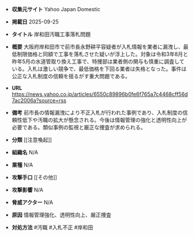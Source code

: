 - **収集元サイト**
Yahoo Japan Domestic

- **掲載日**
2025-09-25

- **タイトル**
岸和田汚職工事落札問題

- **概要**
大阪府岸和田市で前市長永野耕平容疑者が入札情報を業者に漏洩し、最低制限価格と同額で工事を落札させた疑いが浮上した。対象は令和3年8月と昨年5月の水道管取り換え工事で、特捜部は業者側の関与も慎重に調査している。入札は激しい競争で、最低価格を下回る業者は失格となった。事件は公正な入札制度の信頼を揺るがす重大問題である。

- **URL**
https://news.yahoo.co.jp/articles/6550c89896b0fe6f765a7c4468cff56d7ac2006a?source=rss

- **備考**
前市長の情報漏洩により不正入札が行われた事例であり、入札制度の信頼性低下や汚職の拡大が懸念される。今後は情報管理の強化と透明性向上が必要である。類似事例の監視と厳正な捜査が求められる。

- **分類**
[[注意喚起]]

- **組織名**
N/A

- **業種**
N/A

- **攻撃手口**
[[その他]]

- **攻撃影響**
N/A

- **脅威アクター**
N/A

- **原因**
情報管理強化、透明性向上、厳正捜査

- **対処方法**
#汚職 #入札不正 #岸和田
